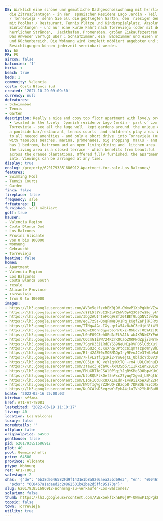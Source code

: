 ```yaml
---
DE: Wirklich eine schöne und gemütliche Dachgeschosswohnung mit herrlichem Blick auf
  die Zitrusplantagen - in der  spanischen Residenz Lago Jardin - Teil von Los Balcones
  / Torrevieja - sehen Sie all die gepflegten Gärten, den  riesigen Gemeinschaftspool,
  mit Poolbar / Restaurant, Tennis Plätze und Kinderspielplatz. Absolut nah zu allen  notwendigen
  Einrichtungen - und nur eine kurze Fahrt nach Torrevieja (oder mit dem Bus) mit
  herrlichen Stränden,  Jachthafen, Promenaden, großen Einkaufszentren - und mehr.
  Das Anwesen verfügt über 1 Schlafzimmer, ein  Badezimmer und einen offenen Wohn-/Ess-
  und Küchenbereich. Die Wohnung wird komplett möbliert angeboten und ist  bezugsfertig.
  Besichtigungen können jederzeit vereinbart werden.
ES: ES
FR: FR
aircon: false
balconies: '1'
baths: 1
beach: true
beds: 1
community: Valencia
costa: Costa Blanca Sud
created: '2021-10-29 09:09:50'
currency: null
defeatures:
- Schwimmbad
- Tennis
- Garten
description: Really a nice and cosy top floor apartment with lovely orchard views
  - located in the lovely  Spanish residence Lago Jardin - part of Los Balcones /
  Torrevieja - see all the huge well  kept gardens around, the unique communal pool,
  a poolside bar/restaurant, tennis courts  and children's play area. Absolutely close
  to all needed amenities - and only a short drive  into Torrevieja (or take the bus)
  with fabulous beaches, marina, promenades, big shopping  malls - and more. The property
  has 1 bedroom, bathroom and an open living/dining and  kitchen area. Leading from
  the living area is a closed terrace - which benefits from beautiful  open views
  across the orange plantations. Offered fully furnished, the apartment is ready to  move
  into. Viewings can be arranged at any time.
display: true
enslug: /property/6201793851686912-Apartment-for-sale-Los-Balcones/
features:
- Swimming Pool
- Tennis Courts
- Garden
finca: false
fireplace: false
frequency: sale
frfeatures: []
furnished: voll möbliert
golf: true
hauser:
- Valencia Region
- Costa Blanca Sud
- Los Balcones
- Provinz Alicante
- von 0 bis 100000
- Wohnung
- Gebraucht
- Torrevieja
heating: false
homes:
- Apartment
- Valencia Region
- Los Balcones
- Costa Blanca South
- resale
- Alicante Province
- Torrevieja
- from 0 to 100000
images:
- https://lh3.googleusercontent.com/AVBx5ekfzxhEK0j9V-OWmwP1XpPgkBnVZsAcSok4wx5uuLTuMG9R8fUX1yCUmhkcvYUIC3QFhvO3T9Ey1ZbHoJ-w9fYup1ISaw=w640-rj-e30-l100
- https://lh3.googleusercontent.com/s88L5tZYvI2k2uFZbWVGpQ23O57eSNo_ykTiM1XutlsgR-ZUIIOM8VomnUKbsCKn8Zz3FxlMmb1nYG_IW8yqkW1xaQiLLVSC=w640-rj-e30-l100
- https://lh3.googleusercontent.com/Ibg2AU1rteFCq988fZ0tBBf9LqGNVZlwV5m3FTpeszks0zhKri8U3oPjhIS8zuHCRKD7LKMXoDoloHHR6jn8RKtroX00s4MhZg=w640-rj-e30-l100
- https://lh3.googleusercontent.com/egE7zSa-QoqFmWsDy1Pq_RKgfZaPjjRJRtatWGto2XQ24klQJCXeXUir7Mcf5MJk_80btp6SG5233jzd7Sc52blOzXuCrsDYLA=w640-rj-e30-l100
- https://lh3.googleusercontent.com/TTNqwA2a-IXy-qrlw54z84hC3eUjdf8i4YhFcBJLfxCjeG0vtmDnzHcre56TeY2sTKBSvRWrjq0qO9nBmviblg6bsCjXn9uQ=w640-rj-e30-l100
- https://lh3.googleusercontent.com/WpwEU0Pn0gpaSbpRrUxz-M6bdvj0ESA2jDZkWxWoVBJHYv0bF6dwLkRrUNaCrNqqaC_Beu5ijZoQDqAYJ_2thKUuqBBJ4VbLPw=w640-rj-e30-l100
- https://lh3.googleusercontent.com/L0hF09G3eh8EdAdELVA1kfwb4X9NkOZYPn66qkFNMioLVxrVKf0eoIBXAfbitCW03TyObvowcPdxJgcrbbkSi4Jq4beZECOclQ=w640-rj-e30-l100
- https://lh3.googleusercontent.com/CQcmG1iaW724KzrR0CaoZMRPNdZpjalNrmehQTy_rcZ6ClAae7P9k7malTN1qoEBcXSTeCYAArMjpg843pOYIWSs96TeFghx=w640-rj-e30-l100
- https://lh3.googleusercontent.com/7SgrH33i1RdEYS69NeUM1pRVP05lO2bXuj_beZ7utOQgqKO-OUUSX0u1_sfE8I7m64a-9KHzeRlL_9kogXqzQvSw3KmBiTJ-Dw=w640-rj-e30-l100
- https://lh3.googleusercontent.com/z5GQ2c_dJKuXhq7QPtqcbiqmfTzpdUhyBUJ21TdfBDV2PBsYZe5pob3mGpSKy2OvH66mZjuHXfhBhveqkMnjEtK1W1A33EUV=w640-rj-e30-l100
- https://lh3.googleusercontent.com/Rf-42AS50cMOBNAQpI-y9PvoJCe3Tv0aMxHmtoiMar0Ef6HAdHNwGj1BQ8c17RhW9vIYe8j8hXF6vEuo4x_8Pwcs2BLwd_IC1g=w640-rj-e30-l100
- https://lh3.googleusercontent.com/7FlvL2tf3g1Ri2ProGejCL_0bldcYtb0V3vh0grMmzr9DzLaf4P1fZWHTvqJwYPhV3mZug5_tezroQsUSJn7VsCbMdUPr_HDCw=w640-rj-e30-l100
- https://lh3.googleusercontent.com/CC5Ln_tQ_veY1gMXtTQ_-rm4_U9LCb0nuEOQmzZ9bgVAXFsBvEX-mlef0P9PrqJ3kBbhkE1Y4wnWOk8zYt_BKB-cjRdzB5_2=w640-rj-e30-l100
- https://lh3.googleusercontent.com/3fawc3_ecaV6FXkM3Sb67i1Ikkieh52Q1cvjE4oNElF8-O1FKPRQqnjwYXi8P9JXFJNgb8l4QGxUP6sFG-1-SRToRf-X7Oo3Amo=w640-rj-e30-l100
- https://lh3.googleusercontent.com/FMuGRTfoCSAl0PRqiYJgR9KMeS90bgwKUvI61XTWZDl8K8xuXpQe4HkWAx7OERrhUS9_Uei7sd5LRSsedEpH6pYeyEwuHn45cdQ=w640-rj-e30-l100
- https://lh3.googleusercontent.com/btoRQURlkOef5nFxc27yuqTXgwd_LEPqth1gyP5uY_bSuIVru8NG5r2hBSm_6tNlDpG2Bu_xGQ3X_XMI1WUS6ddJTf0mMYRO=w640-rj-e30-l100
- https://lh3.googleusercontent.com/LIgFIOpuRx8XXLm1dn-Iyd9iiXoWXEhZ2F9gVpFVYDWTh15dNPvcGFF7zh2DDSpeGdBviMJek5T18FrWBh9DgxYRRcpO6NbnF6o=w640-rj-e30-l100
- https://lh3.googleusercontent.com/hWJfIgWgrZ2HUQ-ZBzqb8-7DKBQbr6iCDCoIbRzAA7NmdNHF-2ng7qLCxhuMuERU44oRLdAr09aGLYezQaE7tP84-ALdAA0K=w640-rj-e30-l100
- https://lh3.googleusercontent.com/KuOCAlwD5eqzwYpFybA4ikuIVh2YbJHBaHKV8GwygiBNxnoJ44KHnYTGkVhlLw63pxSZaTXyDikcGYM_6Stirq-uRGE-1mvL=w640-rj-e30-l100
kdate: '2022-03-16 20:00:03'
kitchen: offene
kref: AT1-AT-T8081
lastedited: '2022-03-19 11:10:17'
living: 40
location: Los Balcones
luxury: false
moredetails: ''
offplan: false
originalprice: 64500
penthouse: false
pid: 6201793851686912
plot: 40
pool: Gemeinschafts
price: 64500
province: Alicante
ptype: Wohnung
ref: AP1-T8081
salestage: 2
shas: '{"de": "6b38de6465820d9f1431e1b8a82e6aea25bd69e3", "en": "600467a1adaed2c20862501b42be2d5ffc95173e",
  "pcbs": "600467a1adaed2c20862501b42be2d5ffc95173e"}'
slug: 6201793851686912-Wohnung-zu-verkaufen-Los-Balcones/
solarium: false
thumb: https://lh3.googleusercontent.com/AVBx5ekfzxhEK0j9V-OWmwP1XpPgkBnVZsAcSok4wx5uuLTuMG9R8fUX1yCUmhkcvYUIC3QFhvO3T9Ey1ZbHoJ-w9fYup1ISaw=w400-h240-n-rj-e30-l100
topsix: false
town: Torrevieja
utility: true
---
```

